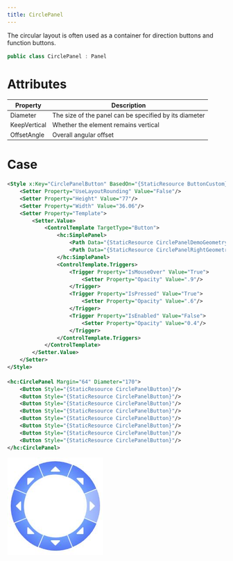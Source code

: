 ```yaml
---
title: CirclePanel
---
```


The circular layout is often used as a container for direction buttons and function buttons.

```cs
public class CirclePanel : Panel
```
# Attributes
| Property | Description |
| - | - |
| Diameter                 | The size of the panel can be specified by its diameter |
| KeepVertical | Whether the element remains vertical |
| OffsetAngle | Overall angular offset |

# Case

```xml
<Style x:Key="CirclePanelButton" BasedOn="{StaticResource ButtonCustom}" TargetType="Button">
    <Setter Property="UseLayoutRounding" Value="False"/>
    <Setter Property="Height" Value="77"/>
    <Setter Property="Width" Value="36.06"/>
    <Setter Property="Template">
        <Setter.Value>
            <ControlTemplate TargetType="Button">
                <hc:SimplePanel>
                    <Path Data="{StaticResource CirclePanelDemoGeometry}" Fill="{DynamicResource PrimaryBrush}" Height="77" Width="36.06"/>
                    <Path Data="{StaticResource CirclePanelRightGeometry}" Stretch="Uniform" Margin="12" Fill="White"/>
                </hc:SimplePanel>
                <ControlTemplate.Triggers>
                    <Trigger Property="IsMouseOver" Value="True">
                        <Setter Property="Opacity" Value=".9"/>
                    </Trigger>
                    <Trigger Property="IsPressed" Value="True">
                        <Setter Property="Opacity" Value=".6"/>
                    </Trigger>
                    <Trigger Property="IsEnabled" Value="False">
                        <Setter Property="Opacity" Value="0.4"/>
                    </Trigger>
                </ControlTemplate.Triggers>
            </ControlTemplate>
        </Setter.Value>
    </Setter>
</Style>

<hc:CirclePanel Margin="64" Diameter="170">
    <Button Style="{StaticResource CirclePanelButton}"/>
    <Button Style="{StaticResource CirclePanelButton}"/>
    <Button Style="{StaticResource CirclePanelButton}"/>
    <Button Style="{StaticResource CirclePanelButton}"/>
    <Button Style="{StaticResource CirclePanelButton}"/>
    <Button Style="{StaticResource CirclePanelButton}"/>
    <Button Style="{StaticResource CirclePanelButton}"/>
    <Button Style="{StaticResource CirclePanelButton}"/>
</hc:CirclePanel>
```

![CirclePanel](https://raw.githubusercontent.com/HandyOrg/HandyOrgResource/master/HandyControl/Resources/CirclePanel.jpg)